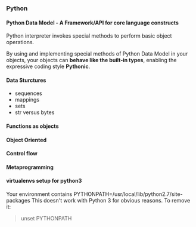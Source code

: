 ### Python
#### Python Data Model - A Framework/API for core language constructs

Python interpreter invokes special methods to perform basic object operations.

By using and implementing special methods of Python Data Model in your objects, your objects can **behave like the built-in types**, enabling the expressive coding style **Pythonic**.

#### Data Sturctures
  - sequences
  - mappings
  - sets
  - str versus bytes
  
#### Functions as objects

#### Object Oriented

#### Control flow


#### Metaprogramming 


#### virtualenvs setup for python3
Your environment contains PYTHONPATH=/usr/local/lib/python2.7/site-packages
This doesn't work with Python 3 for obvious reasons. To remove it:
> unset PYTHONPATH
